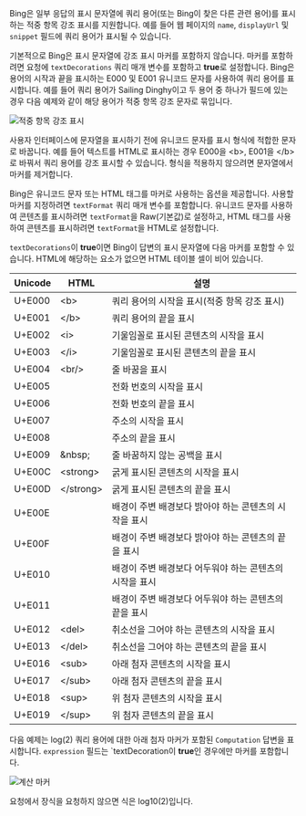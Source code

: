 Bing은 일부 응답의 표시 문자열에 쿼리 용어(또는 Bing이 찾은 다른 관련 용어)를 표시하는 적중 항목 강조 표시를 지원합니다. 예를 들어 웹 페이지의 `name`, `displayUrl` 및 `snippet` 필드에 쿼리 용어가 표시될 수 있습니다.

기본적으로 Bing은 표시 문자열에 강조 표시 마커를 포함하지 않습니다. 마커를 포함하려면 요청에 `textDecorations` 쿼리 매개 변수를 포함하고 **true**로 설정합니다. Bing은 용어의 시작과 끝을 표시하는 E000 및 E001 유니코드 문자를 사용하여 쿼리 용어를 표시합니다. 예를 들어 쿼리 용어가 Sailing Dinghy이고 두 용어 중 하나가 필드에 있는 경우 다음 예제와 같이 해당 용어가 적중 항목 강조 문자로 묶입니다.  
  
![적중 항목 강조 표시](./media/cognitive-services-bing-hit-highlighting/bing-hit-highlighting.PNG) 

사용자 인터페이스에 문자열을 표시하기 전에 유니코드 문자를 표시 형식에 적합한 문자로 바꿉니다. 예를 들어 텍스트를 HTML로 표시하는 경우 E000을 <b\>, E001을 </b\>로 바꿔서 쿼리 용어를 강조 표시할 수 있습니다. 형식을 적용하지 않으려면 문자열에서 마커를 제거합니다. 

Bing은 유니코드 문자 또는 HTML 태그를 마커로 사용하는 옵션을 제공합니다. 사용할 마커를 지정하려면 `textFormat` 쿼리 매개 변수를 포함합니다. 유니코드 문자를 사용하여 콘텐츠를 표시하려면 `textFormat`을 Raw(기본값)로 설정하고, HTML 태그를 사용하여 콘텐츠를 표시하려면 `textFormat`을 HTML로 설정합니다. 
  
`textDecorations`이 **true**이면 Bing이 답변의 표시 문자열에 다음 마커를 포함할 수 있습니다. HTML에 해당하는 요소가 없으면 HTML 테이블 셀이 비어 있습니다.

|Unicode|HTML|설명
|-|-|-
|U+E000|\<b>|쿼리 용어의 시작을 표시(적중 항목 강조 표시)
|U+E001|\</b>|쿼리 용어의 끝을 표시
|U+E002|\<i>|기울임꼴로 표시된 콘텐츠의 시작을 표시 
|U+E003|\</i>|기울임꼴로 표시된 콘텐츠의 끝을 표시
|U+E004|\<br/>|줄 바꿈을 표시
|U+E005||전화 번호의 시작을 표시
|U+E006||전화 번호의 끝을 표시
|U+E007||주소의 시작을 표시
|U+E008||주소의 끝을 표시
|U+E009|\&nbsp;|줄 바꿈하지 않는 공백을 표시
|U+E00C|\<strong>|굵게 표시된 콘텐츠의 시작을 표시
|U+E00D|\</strong>|굵게 표시된 콘텐츠의 끝을 표시
|U+E00E||배경이 주변 배경보다 밝아야 하는 콘텐츠의 시작을 표시
|U+E00F||배경이 주변 배경보다 밝아야 하는 콘텐츠의 끝을 표시
|U+E010||배경이 주변 배경보다 어두워야 하는 콘텐츠의 시작을 표시
|U+E011||배경이 주변 배경보다 어두워야 하는 콘텐츠의 끝을 표시
|U+E012|\<del>|취소선을 그어야 하는 콘텐츠의 시작을 표시
|U+E013|\</del>|취소선을 그어야 하는 콘텐츠의 끝을 표시
|U+E016|\<sub>|아래 첨자 콘텐츠의 시작을 표시
|U+E017|\</sub>|아래 첨자 콘텐츠의 끝을 표시
|U+E018|\<sup>|위 첨자 콘텐츠의 시작을 표시
|U+E019|\</sup>|위 첨자 콘텐츠의 끝을 표시

다음 예제는 log(2) 쿼리 용어에 대한 아래 첨자 마커가 포함된 `Computation` 답변을 표시합니다. `expression` 필드는 `textDecoration이 **true**인 경우에만 마커를 포함합니다.

![계산 마커](./media/cognitive-services-bing-hit-highlighting/bing-markers-computation.PNG) 

요청에서 장식을 요청하지 않으면 식은 log10(2)입니다. 
  
